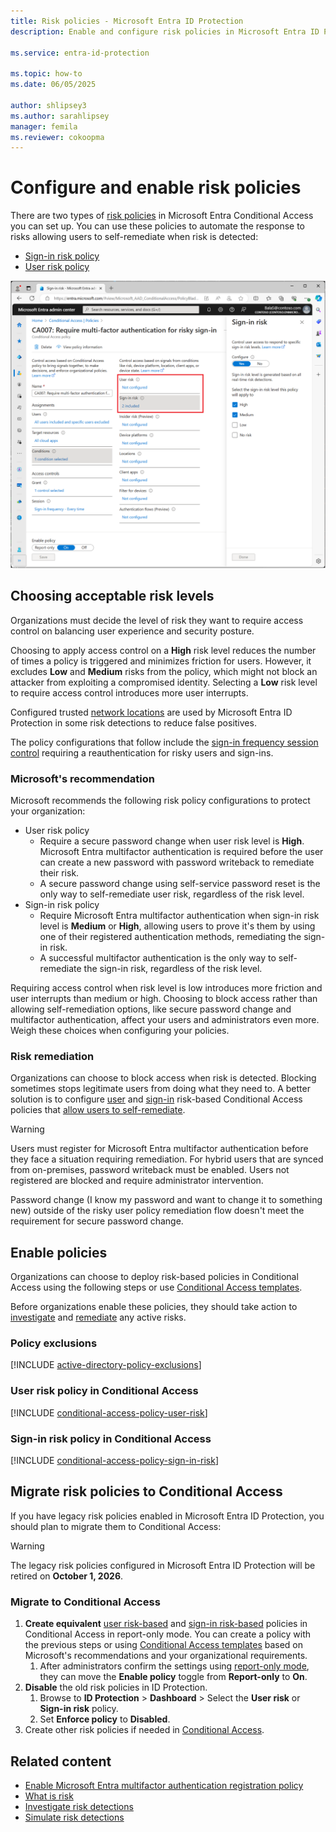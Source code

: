 ```yaml
---
title: Risk policies - Microsoft Entra ID Protection
description: Enable and configure risk policies in Microsoft Entra ID Protection.

ms.service: entra-id-protection

ms.topic: how-to
ms.date: 06/05/2025

author: shlipsey3
ms.author: sarahlipsey
manager: femila
ms.reviewer: cokoopma
---
```

# Configure and enable risk policies

There are two types of [risk policies](concept-identity-protection-policies.md) in Microsoft Entra Conditional Access you can set up. You can use these policies to automate the response to risks allowing users to self-remediate when risk is detected:

- [Sign-in risk policy](#sign-in-risk-policy-in-conditional-access)
- [User risk policy](#user-risk-policy-in-conditional-access)

![Screenshot of a Conditional Access policy showing risk as conditions.](./media/howto-identity-protection-configure-risk-policies/sign-in-risk-conditions.png)

## Choosing acceptable risk levels

Organizations must decide the level of risk they want to require access control on balancing user experience and security posture. 

Choosing to apply access control on a **High** risk level reduces the number of times a policy is triggered and minimizes friction for users. However, it excludes **Low** and **Medium** risks from the policy, which might not block an attacker from exploiting a compromised identity. Selecting a **Low** risk level to require access control introduces more user interrupts.

Configured trusted [network locations](../identity/conditional-access/concept-assignment-network.md#trusted-locations) are used by Microsoft Entra ID Protection in some risk detections to reduce false positives.

The policy configurations that follow include the [sign-in frequency session control](../identity/conditional-access/concept-session-lifetime.md#require-reauthentication-every-time) requiring a reauthentication for risky users and sign-ins.

### Microsoft's recommendation

Microsoft recommends the following risk policy configurations to protect your organization:

- User risk policy
   - Require a secure password change when user risk level is **High**. Microsoft Entra multifactor authentication is required before the user can create a new password with password writeback to remediate their risk.
   - A secure password change using self-service password reset is the only way to self-remediate user risk, regardless of the risk level. 
- Sign-in risk policy
   - Require Microsoft Entra multifactor authentication when sign-in risk level is **Medium** or **High**, allowing users to prove it's them by using one of their registered authentication methods, remediating the sign-in risk.
   - A successful multifactor authentication is the only way to self-remediate the sign-in risk, regardless of the risk level.

Requiring access control when risk level is low introduces more friction and user interrupts than medium or high. Choosing to block access rather than allowing self-remediation options, like secure password change and multifactor authentication, affect your users and administrators even more. Weigh these choices when configuring your policies.

### Risk remediation

Organizations can choose to block access when risk is detected. Blocking sometimes stops legitimate users from doing what they need to. A better solution is to configure [user](#user-risk-policy-in-conditional-access) and [sign-in](#sign-in-risk-policy-in-conditional-access) risk-based Conditional Access policies that [allow users to self-remediate](howto-identity-protection-remediate-unblock.md#self-remediation).

> [!WARNING]
> Users must register for Microsoft Entra multifactor authentication before they face a situation requiring remediation. For hybrid users that are synced from on-premises, password writeback must be enabled. Users not registered are blocked and require administrator intervention.
> 
> Password change (I know my password and want to change it to something new) outside of the risky user policy remediation flow doesn't meet the requirement for secure password change.

## Enable policies

Organizations can choose to deploy risk-based policies in Conditional Access using the following steps or use [Conditional Access templates](../identity/conditional-access/concept-conditional-access-policy-common.md).

Before organizations enable these policies, they should take action to [investigate](howto-identity-protection-investigate-risk.md) and [remediate](howto-identity-protection-remediate-unblock.md) any active risks.

### Policy exclusions

[!INCLUDE [active-directory-policy-exclusions](../includes/entra-policy-exclude-user.md)]

### User risk policy in Conditional Access

[!INCLUDE [conditional-access-policy-user-risk](../includes/conditional-access-policy-user-risk.md)]

### Sign-in risk policy in Conditional Access

[!INCLUDE [conditional-access-policy-sign-in-risk](../includes/conditional-access-policy-sign-in-risk.md)]

## Migrate risk policies to Conditional Access

If you have legacy risk policies enabled in Microsoft Entra ID Protection, you should plan to migrate them to Conditional Access:

> [!WARNING]
> The legacy risk policies configured in Microsoft Entra ID Protection will be retired on **October 1, 2026**.

### Migrate to Conditional Access

1. **Create equivalent** [user risk-based](#user-risk-policy-in-conditional-access) and [sign-in risk-based](#sign-in-risk-policy-in-conditional-access) policies in Conditional Access in report-only mode. You can create a policy with the previous steps or using [Conditional Access templates](~/identity/conditional-access/concept-conditional-access-policy-common.md) based on Microsoft's recommendations and your organizational requirements.
   1. After administrators confirm the settings using [report-only mode](../identity/conditional-access/howto-conditional-access-insights-reporting.md), they can move the **Enable policy** toggle from **Report-only** to **On**.
1. **Disable** the old risk policies in ID Protection.
   1. Browse to **ID Protection** > **Dashboard** > Select the **User risk** or **Sign-in risk** policy.
   1. Set **Enforce policy** to **Disabled**.
1. Create other risk policies if needed in [Conditional Access](~/identity/conditional-access/concept-conditional-access-policy-common.md).

## Related content

- [Enable Microsoft Entra multifactor authentication registration policy](howto-identity-protection-configure-mfa-policy.md)
- [What is risk](concept-identity-protection-risks.md)
- [Investigate risk detections](howto-identity-protection-investigate-risk.md)
- [Simulate risk detections](howto-identity-protection-simulate-risk.md)
